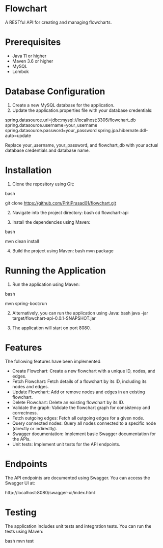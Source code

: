 # Flowchart
A RESTful API for creating and managing flowcharts.

# Prerequisites
- Java 11 or higher
- Maven 3.6 or higher
- MySQL
- Lombok

# Database Configuration

1. Create a new MySQL database for the application.
2. Update the application.properties file with your database credentials:



spring.datasource.url=jdbc:mysql://localhost:3306/flowchart_db
spring.datasource.username=your_username
spring.datasource.password=your_password
spring.jpa.hibernate.ddl-auto=update


Replace your_username, your_password, and flowchart_db with your actual database credentials and database name.

# Installation
1. Clone the repository using Git:

bash

git clone https://github.com/PritiPrasad01/flowchart.git

2. Navigate into the project directory:
   bash
cd flowchart-api

1. Install the dependencies using Maven:

bash

mvn clean install

4. Build the project using Maven:
   bash
mvn package


# Running the Application
1. Run the application using Maven:

bash

mvn spring-boot:run

2. Alternatively, you can run the application using Java:
   bash
java -jar target/flowchart-api-0.0.1-SNAPSHOT.jar

1. The application will start on port 8080.

# Features

The following features have been implemented:

- Create Flowchart: Create a new flowchart with a unique ID, nodes, and edges.
- Fetch Flowchart: Fetch details of a flowchart by its ID, including its nodes and edges.
- Update Flowchart: Add or remove nodes and edges in an existing flowchart.
- Delete Flowchart: Delete an existing flowchart by its ID.
- Validate the graph: Validate the flowchart graph for consistency and correctness.
- Fetch outgoing edges: Fetch all outgoing edges for a given node.
- Query connected nodes: Query all nodes connected to a specific node (directly or indirectly).
- Swagger documentation: Implement basic Swagger documentation for the APIs.
- Unit tests: Implement unit tests for the API endpoints.

# Endpoints
The API endpoints are documented using Swagger. You can access the Swagger UI at:

http://localhost:8080/swagger-ui/index.html

# Testing

The application includes unit tests and integration tests. You can run the tests using Maven:


bash
mvn test
